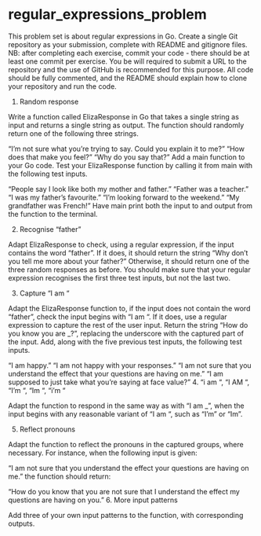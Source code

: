 # regular_expressions_problem
This problem set is about regular expressions in Go. Create a single Git repository as your submission, complete with README and gitignore files. NB: after completing each exercise, commit your code - there should be at least one commit per exercise. You be will required to submit a URL to the repository and the use of GitHub is recommended for this purpose. All code should be fully commented, and the README should explain how to clone your repository and run the code.

1. Random response

Write a function called ElizaResponse in Go that takes a single string as input and returns a single string as output. The function should randomly return one of the following three strings.

“I’m not sure what you’re trying to say. Could you explain it to me?”
“How does that make you feel?”
“Why do you say that?”
Add a main function to your Go code. Test your ElizaResponse function by calling it from main with the following test inputs.

“People say I look like both my mother and father.”
“Father was a teacher.”
“I was my father’s favourite.”
“I’m looking forward to the weekend.”
“My grandfather was French!”
Have main print both the input to and output from the function to the terminal.

2. Recognise “father”

Adapt ElizaResponse to check, using a regular expression, if the input contains the word “father”. If it does, it should return the string “Why don’t you tell me more about your father?” Otherwise, it should return one of the three random responses as before. You should make sure that your regular expression recognises the first three test inputs, but not the last two.

3. Capture “I am “

Adapt the ElizaResponse function to, if the input does not contain the word “father”, check the input begins with “I am “. If it does, use a regular expression to capture the rest of the user input. Return the string “How do you know you are _?”, replacing the underscore with the captured part of the input. Add, along with the five previous test inputs, the following test inputs.

“I am happy.”
“I am not happy with your responses.”
“I am not sure that you understand the effect that your questions are having on me.”
“I am supposed to just take what you’re saying at face value?”
4. “i am “, “I AM “, “I’m “, “Im “, “i’m “

Adapt the function to respond in the same way as with “I am _”, when the input begins with any reasonable variant of “I am “, such as “I’m” or “Im”.

5. Reflect pronouns

Adapt the function to reflect the pronouns in the captured groups, where necessary. For instance, when the following input is given:

“I am not sure that you understand the effect your questions are having on me.”
the function should return:

“How do you know that you are not sure that I understand the effect my questions are having on you.”
6. More input patterns

Add three of your own input patterns to the function, with corresponding outputs.
